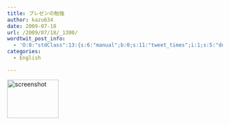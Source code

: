 ```yaml
---
title: プレゼンの勉強
author: kazu634
date: 2009-07-18
url: /2009/07/18/_1300/
wordtwit_post_info:
  - 'O:8:"stdClass":13:{s:6:"manual";b:0;s:11:"tweet_times";i:1;s:5:"delay";i:0;s:7:"enabled";i:1;s:10:"separation";s:2:"60";s:7:"version";s:3:"3.7";s:14:"tweet_template";b:0;s:6:"status";i:2;s:6:"result";a:0:{}s:13:"tweet_counter";i:2;s:13:"tweet_log_ids";a:1:{i:0;i:4711;}s:9:"hash_tags";a:0:{}s:8:"accounts";a:1:{i:0;s:7:"kazu634";}}'
categories:
  - English

---
```

<div class="section">
<p>
<a href="http://www.ted.com/" onclick="__gaTracker('send', 'event', 'outbound-article', 'http://www.ted.com/', '');" class="http-screenshot" target="_blank"><img class="http-screenshot" src="http://screenshot.hatena.ne.jp/images/120x90/2/1/c/a/a/2a03c56c8177de3189e575c9d16b1abcbcc.jpg" height="90px" width="120px" alt="screenshot" /></a>
</p>
</div>